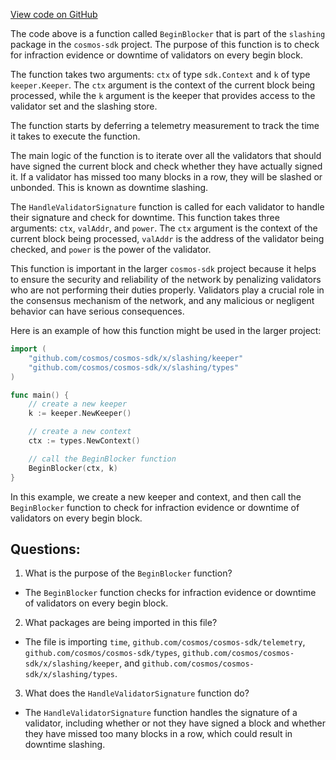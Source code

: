 [View code on GitHub](https://github.com/cosmos/cosmos-sdk.git/x/slashing/abci.go)

The code above is a function called `BeginBlocker` that is part of the `slashing` package in the `cosmos-sdk` project. The purpose of this function is to check for infraction evidence or downtime of validators on every begin block. 

The function takes two arguments: `ctx` of type `sdk.Context` and `k` of type `keeper.Keeper`. The `ctx` argument is the context of the current block being processed, while the `k` argument is the keeper that provides access to the validator set and the slashing store. 

The function starts by deferring a telemetry measurement to track the time it takes to execute the function. 

The main logic of the function is to iterate over all the validators that should have signed the current block and check whether they have actually signed it. If a validator has missed too many blocks in a row, they will be slashed or unbonded. This is known as downtime slashing. 

The `HandleValidatorSignature` function is called for each validator to handle their signature and check for downtime. This function takes three arguments: `ctx`, `valAddr`, and `power`. The `ctx` argument is the context of the current block being processed, `valAddr` is the address of the validator being checked, and `power` is the power of the validator. 

This function is important in the larger `cosmos-sdk` project because it helps to ensure the security and reliability of the network by penalizing validators who are not performing their duties properly. Validators play a crucial role in the consensus mechanism of the network, and any malicious or negligent behavior can have serious consequences. 

Here is an example of how this function might be used in the larger project:

```go
import (
    "github.com/cosmos/cosmos-sdk/x/slashing/keeper"
    "github.com/cosmos/cosmos-sdk/x/slashing/types"
)

func main() {
    // create a new keeper
    k := keeper.NewKeeper()

    // create a new context
    ctx := types.NewContext()

    // call the BeginBlocker function
    BeginBlocker(ctx, k)
}
```

In this example, we create a new keeper and context, and then call the `BeginBlocker` function to check for infraction evidence or downtime of validators on every begin block.
## Questions: 
 1. What is the purpose of the `BeginBlocker` function?
- The `BeginBlocker` function checks for infraction evidence or downtime of validators on every begin block.

2. What packages are being imported in this file?
- The file is importing `time`, `github.com/cosmos/cosmos-sdk/telemetry`, `github.com/cosmos/cosmos-sdk/types`, `github.com/cosmos/cosmos-sdk/x/slashing/keeper`, and `github.com/cosmos/cosmos-sdk/x/slashing/types`.

3. What does the `HandleValidatorSignature` function do?
- The `HandleValidatorSignature` function handles the signature of a validator, including whether or not they have signed a block and whether they have missed too many blocks in a row, which could result in downtime slashing.